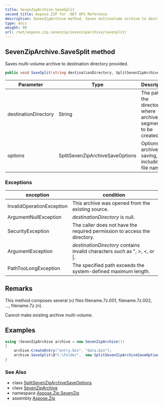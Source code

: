 ```yaml
---
title: SevenZipArchive.SaveSplit
second_title: Aspose.ZIP for .NET API Reference
description: SevenZipArchive method. Saves multivolume archive to destination directory provided
type: docs
weight: 90
url: /net/aspose.zip.sevenzip/sevenziparchive/savesplit/
---
```

## SevenZipArchive.SaveSplit method

Saves multi-volume archive to destination directory provided.

```csharp
public void SaveSplit(string destinationDirectory, SplitSevenZipArchiveSaveOptions options)
```

| Parameter | Type | Description |
| --- | --- | --- |
| destinationDirectory | String | The path to the directory where archive segments to be created. |
| options | SplitSevenZipArchiveSaveOptions | Options for archive saving, including file name. |

### Exceptions

| exception | condition |
| --- | --- |
| InvalidOperationException | This archive was opened from the existing source. |
| ArgumentNullException | *destinationDirectory* is null. |
| SecurityException | The caller does not have the required permission to access the directory. |
| ArgumentException | *destinationDirectory* contains invalid characters such as ", &gt;, &lt;, or &#x7C;. |
| PathTooLongException | The specified path exceeds the system-defined maximum length. |

## Remarks

This method composes several (`n`) files filename.7z.001, filename.7z.002, ..., filename.7z.(n).

Cannot make existing archive multi-volume.

## Examples

```csharp
using (SevenZipArchive archive = new SevenZipArchive())
{
    archive.CreateEntry("entry.bin", "data.bin");
    archive.SaveSplit(@"C:\Folder",  new SplitSevenZipArchiveSaveOptions("volume", 65536));
}
```

### See Also

* class [SplitSevenZipArchiveSaveOptions](../../../aspose.zip.saving/splitsevenziparchivesaveoptions/)
* class [SevenZipArchive](../)
* namespace [Aspose.Zip.SevenZip](../../sevenziparchive/)
* assembly [Aspose.Zip](../../../)


